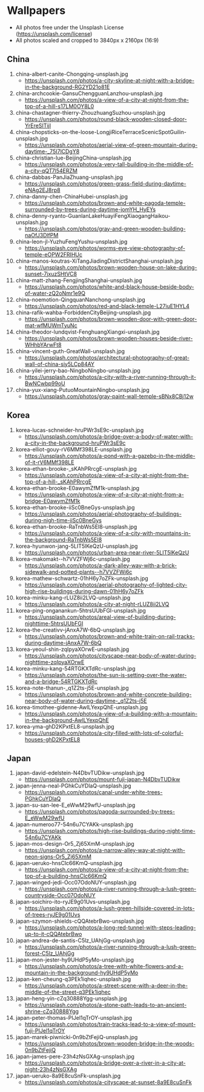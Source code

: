 # Wallpapers

- All photos free under the Unsplash License (https://unsplash.com/license)
- All photos scaled and cropped to 3840px x 2160px (16:9)

## China
01. china-albert-canite-Chongqing-unsplash.jpg
    - https://unsplash.com/photos/a-city-skyline-at-night-with-a-bridge-in-the-background-RG2YD21o81E
02. china-archcookie-GansuChengguanLanzhou-unsplash.jpg
    - https://unsplash.com/photos/a-view-of-a-city-at-night-from-the-top-of-a-hill-s17LM0OY8L0
03. china-chastagner-thierry-ZhouzhuangSuzhou-unsplash.jpg
    - https://unsplash.com/photos/round-black-wooden-closed-door-YrEreSITijI
04. china-chopsticks-on-the-loose-LongjiRiceTerraceScenicSpotGuilin-unsplash.jpg
    - https://unsplash.com/photos/aerial-view-of-green-mountain-during-daytime-_75I7lCDgY8
05. china-christian-lue-BeijingChina-unsplash.jpg
    - https://unsplash.com/photos/a-very-tall-building-in-the-middle-of-a-city-qQT7l54ERZM
06. china-dabbas-PanJiaZhuang-unsplash.jpg
    - https://unsplash.com/photos/green-grass-field-during-daytime-eNAg2EJ8rp8
07. china-danny-chen-ChinaHubei-unsplash.jpg
    - https://unsplash.com/photos/brown-and-white-pagoda-temple-surrounded-by-trees-during-daytime-jomYH_HyEYs
08. china-denny-ryanto-GuanlanLakeHuayiFengXiaogangHaikou-unsplash.jpg
    - https://unsplash.com/photos/gray-and-green-wooden-building-naOfJ3DlfPM
09. china-leon-jl-YuzhuFengYushu-unsplash.jpg
    - https://unsplash.com/photos/worms-eye-view-photography-of-temple-eOPW2FRIHUc
10. china-manos-koutras-XiTangJiadingDistrictShanghai-unsplash.jpg
    - https://unsplash.com/photos/brown-wooden-house-on-lake-during-sunset-7jxuzSHtVC8
11. china-matt-zhang-FengjingShanghai-unsplash.jpg
    - https://unsplash.com/photos/white-and-black-house-beside-body-of-water-zQ2oNmr1e9Q
12. china-noemotion-QingquanNanchong-unsplash.jpg
    - https://unsplash.com/photos/red-and-black-temple-L27iuE1HYL4
13. china-rafik-wahba-ForbiddenCityBeijing-unsplash.jpg
    - https://unsplash.com/photos/brown-wooden-door-with-green-door-mat-wfMUWmTyuNc
14. china-theodor-lundqvist-FenghuangXiangxi-unsplash.jpg
    - https://unsplash.com/photos/brown-wooden-houses-beside-river-WHhbYArwFt8
15. china-vincent-guth-GreatWall-unsplash.jpg
    - https://unsplash.com/photos/architectural-photography-of-great-wall-of-china-siy5LCp84AY
16. china-yilei-jerry-bao-NingboNingbo-unsplash.jpg
    - https://unsplash.com/photos/a-city-with-a-river-running-through-it-BwNCwbp99oU
17. china-yux-xiang-PutuoMountainNingbo-unsplash.jpg
    - https://unsplash.com/photos/gray-paint-wall-temple-sBNx8CBj12w

## Korea

01. korea-lucas-schneider-hruPWr3sE9c-unsplash.jpg
    - https://unsplash.com/photos/a-bridge-over-a-body-of-water-with-a-city-in-the-background-hruPWr3sE9c
02. korea-elliot-gouy-rV6MMf398LE-unsplash.jpg
    - https://unsplash.com/photos/a-pond-with-a-gazebo-in-the-middle-of-it-rV6MMf398LE
03. korea-ethan-brooke-_sKAhPRrcgE-unsplash.jpg
    - https://unsplash.com/photos/a-view-of-a-city-at-night-from-the-top-of-a-hill-_sKAhPRrcgE
04. korea-ethan-brooke-E0awymZfM1k-unsplash.jpg
    - https://unsplash.com/photos/a-view-of-a-city-at-night-from-a-bridge-E0awymZfM1k
05. korea-ethan-brooke-iiSc0BneGys-unsplash.jpg
    - https://unsplash.com/photos/aerial-photography-of-buildings-during-nigh-time-iiSc0BneGys
06. korea-ethan-brooke-RaTnbWs5EI8-unsplash.jpg
    - https://unsplash.com/photos/a-view-of-a-city-with-mountains-in-the-background-RaTnbWs5EI8
07. korea-hyunwon-jang-5LIT5lKeQzU-unsplash.jpg
    - https://unsplash.com/photos/urban-area-near-river-5LIT5lKeQzU
08. korea-makomakt--h7VVZFWj6c-unsplash.jpg
    - https://unsplash.com/photos/a-dark-alley-way-with-a-brick-sidewalk-and-potted-plants--h7VVZFWj6c
09. korea-mathew-schwartz-01hH6y7oZFk-unsplash.jpg
    - https://unsplash.com/photos/aerial-photography-of-lighted-city-high-rise-buildings-during-dawn-01hH6y7oZFk
10. korea-minku-kang-rLUZ8ii2LVQ-unsplash.jpg
    - https://unsplash.com/photos/a-city-at-night-rLUZ8ii2LVQ
11. korea-ping-onganankun-5htrsUUbFGI-unsplash.jpg
    - https://unsplash.com/photos/areal-view-of-building-during-nighttime-5htrsUUbFGI
12. korea-the-creativv-jAnxA7W-6bQ-unsplash.jpg
    - https://unsplash.com/photos/brown-and-white-train-on-rail-tracks-during-daytime-jAnxA7W-6bQ
13. korea-yeoul-shin-zqIpyaXOrwE-unsplash.jpg
    - https://unsplash.com/photos/cityscape-near-body-of-water-during-nighttime-zqIpyaXOrwE
14. korea-minku-kang-54RTGKXTdRc-unsplash.jpg
    - https://unsplash.com/photos/the-sun-is-setting-over-the-water-and-a-bridge-54RTGKXTdRc
15. korea-note-thanun-_q1Z2ts-j5E-unsplash.jpg
    - https://unsplash.com/photos/brown-and-white-concrete-building-near-body-of-water-during-daytime-_q1Z2ts-j5E
16. korea-timothee-gidenne-AwlLYexpQhE-unsplash.jpg
    - https://unsplash.com/photos/a-view-of-a-building-with-a-mountain-in-the-background-AwlLYexpQhE
17. korea-yma-ghD2KPxtEL8-unsplash.jpg
    - https://unsplash.com/photos/a-city-filled-with-lots-of-colorful-houses-ghD2KPxtEL8

## Japan
01. japan-david-edelstein-N4DbvTUDikw-unsplash.jpg
    - https://unsplash.com/photos/mount-fuji-japan-N4DbvTUDikw
02. japan-jenna-neal-PGhkCuYDlaQ-unsplash.jpg
    - https://unsplash.com/photos/canal-under-white-trees-PGhkCuYDlaQ
03. japan-su-san-lee-E_eWwM29wfU-unsplash.jpg
    - https://unsplash.com/photos/pagoda-surrounded-by-trees-E_eWwM29wfU
04. japan-numeroo77-54n6u7CYAKk-unsplash.jpg
    - https://unsplash.com/photos/high-rise-buildings-during-night-time-54n6u7CYAKk
05. japan-mos-design-Or5_Zj65XmM-unsplash.jpg
    - https://unsplash.com/photos/a-narrow-alley-way-at-night-with-neon-signs-Or5_Zj65XmM
06. japan-ueruko-hnsClc66KmQ-unsplash.jpg
    - https://unsplash.com/photos/a-view-of-a-city-at-night-from-the-top-of-a-building-hnsClc66KmQ
07. japan-winged-jedi-Occ07OdoNUY-unsplash.jpg
    - https://unsplash.com/photos/a-river-running-through-a-lush-green-countryside-Occ07OdoNUY
08. japan-soichiro-ito-ryJE9g01Uvs-unsplash.jpg
    - https://unsplash.com/photos/a-lush-green-hillside-covered-in-lots-of-trees-ryJE9g01Uvs
09. japan-szymon-shields-cQQAtebrBwo-unsplash.jpg
    - https://unsplash.com/photos/a-long-red-tunnel-with-steps-leading-up-to-it-cQQAtebrBwo
10. japan-andrea-de-santis-C5lz_UAhjGg-unsplash.jpg
    - https://unsplash.com/photos/a-river-running-through-a-lush-green-forest-C5lz_UAhjGg
11. japan-mon-jester-hy9UHdP5yMo-unsplash.jpg
    - https://unsplash.com/photos/a-tree-with-white-flowers-and-a-mountain-in-the-background-hy9UHdP5yMo
12. japan-ken-cheung-q3PEk1iqhec-unsplash.jpg
    - https://unsplash.com/photos/a-street-scene-with-a-deer-in-the-middle-of-the-street-q3PEk1iqhec
13. japan-heng-yin-cZq30888Ygg-unsplash.jpg
    - https://unsplash.com/photos/a-stone-path-leads-to-an-ancient-shrine-cZq30888Ygg
14. japan-peter-thomas-PIJel1qTrOY-unsplash.jpg
    - https://unsplash.com/photos/train-tracks-lead-to-a-view-of-mount-fuji-PIJel1qTrOY
15. japan-marek-piwnicki-0n9bZtFejiQ-unsplash.jpg
    - https://unsplash.com/photos/brown-wooden-bridge-in-the-woods-0n9bZtFejiQ
16. japan-james-pere-23h4zNsGXAg-unsplash.jpg
    - https://unsplash.com/photos/a-bridge-over-a-river-in-a-city-at-night-23h4zNsGXAg
17. japan-ueruko-8a9E8cuSnFk-unsplash.jpg
    - https://unsplash.com/photos/a-cityscape-at-sunset-8a9E8cuSnFk
